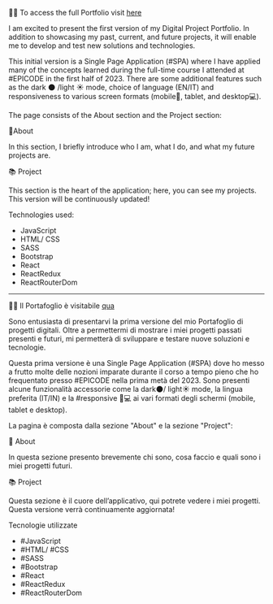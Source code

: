 👨‍💻 To access the full Portfolio visit [here](https://lnkd.in/d-7FEP5k)

I am excited to present the first version of my Digital Project Portfolio. In addition to showcasing my past, current, and future projects, it will enable me to develop and test new solutions and technologies.

This initial version is a Single Page Application (#SPA) where I have applied many of the concepts learned during the full-time course I attended at #EPICODE in the first half of 2023. There are some additional features such as the dark 🌑 /light ☀  mode, choice of language (EN/IT) and responsiveness to various screen formats (mobile📱, tablet, and desktop💻).

The page consists of the About section and the Project section:

🍳About

In this section, I briefly introduce who I am, what I do, and what my future projects are.

📚 Project

This section is the heart of the application; here, you can see my projects. This version will be continuously updated!

Technologies used:

- JavaScript
- HTML/ CSS
- SASS
- Bootstrap
- React
- ReactRedux
- ReactRouterDom

__________________________________________________________________

👨‍💻 Il Portafoglio è visitabile [qua](https://lnkd.in/d-7FEP5k)

Sono entusiasta di presentarvi la prima versione del mio Portafoglio di progetti digitali. Oltre a permettermi di mostrare i miei progetti passati presenti e futuri, mi permetterà di sviluppare e testare nuove soluzioni e tecnologie.

Questa prima versione è una Single Page Application (#SPA) dove ho messo a frutto molte delle nozioni imparate durante il corso a tempo pieno che ho frequentato presso #EPICODE nella prima metà del 2023. Sono presenti alcune funzionalità accessorie come la dark🌑/ light☀ mode, la lingua preferita (IT/IN) e la #responsive 📱💻 ai vari formati degli schermi (mobile, tablet e desktop).

La pagina è composta dalla sezione "About" e la sezione "Project":

🍳 About

In questa sezione presento brevemente chi sono, cosa faccio e quali sono i miei progetti futuri. 

📚 Project

Questa sezione è il cuore dell’applicativo, qui potrete vedere i miei progetti. Questa versione verrà continuamente aggiornata!

Tecnologie utilizzate

- #JavaScript
- #HTML/ #CSS
- #SASS
- #Bootstrap
- #React
- #ReactRedux
- #ReactRouterDom
